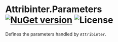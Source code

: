 # Attribinter.Parameters [![NuGet version](https://img.shields.io/nuget/v/Attribinter.Parameters.svg?style=plastic)](https://www.nuget.org/packages/Attribinter.Parameters/) ![License](https://img.shields.io/github/license/Attribinter/Attribinter.Parameters?style=plastic)

Defines the parameters handled by `Attribinter`.